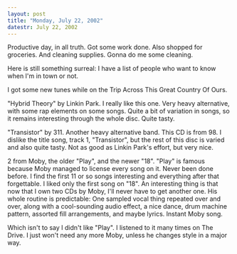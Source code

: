 ```yaml
---
layout: post
title: "Monday, July 22, 2002"
datestr: July 22, 2002
---
```


Productive day, in all truth. Got some work done. Also shopped for groceries.
And cleaning supplies. Gonna do me some cleaning.

Here is still something surreal: I have a list of people who want to know when
I'm in town or not.

I got some new tunes while on the Trip Across This Great Country Of Ours.

 "Hybrid Theory" by Linkin Park. I really like this one. Very heavy
alternative, with some rap elements on some songs. Quite a bit of variation
in songs, so it remains interesting through the whole disc. Quite tasty.

 "Transistor" by 311. Another heavy alternative band. This CD is
from 98. I dislike the title song, track 1, "Transistor", but the
rest of this disc is varied and also quite tasty. Not as good as Linkin Park's
effort, but very nice.

2 from Moby, the older "Play", and the newer "18". "Play"
is famous because Moby managed to license every song on it. Never been done
before. I find the first 11 or so songs interesting and everything after that
forgettable. I liked only the first song on "18". An interesting thing
is that now that I own two CDs by Moby, I'll never have to get another one.
His whole routine is predictable: One sampled vocal thing repeated over and
over, along with a cool-sounding audio effect, a nice dance, drum machine pattern,
assorted fill arrangements, and maybe lyrics. Instant Moby song.

Which isn't to say I didn't like "Play". I listened to it many times
on The Drive. I just won't need any more Moby, unless he changes style in a
major way.

